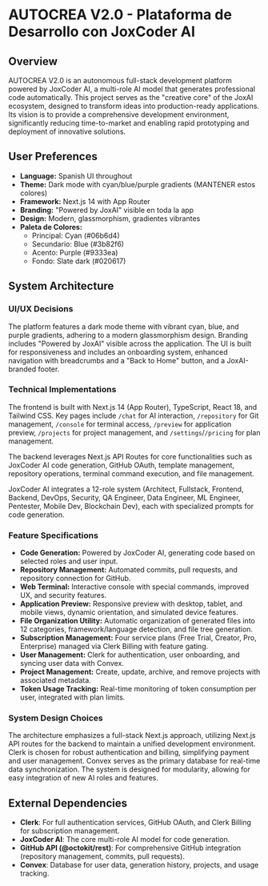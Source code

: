 # AUTOCREA V2.0 - Plataforma de Desarrollo con JoxCoder AI

## Overview
AUTOCREA V2.0 is an autonomous full-stack development platform powered by JoxCoder AI, a multi-role AI model that generates professional code automatically. This project serves as the "creative core" of the JoxAI ecosystem, designed to transform ideas into production-ready applications. Its vision is to provide a comprehensive development environment, significantly reducing time-to-market and enabling rapid prototyping and deployment of innovative solutions.

## User Preferences
- **Language:** Spanish UI throughout
- **Theme:** Dark mode with cyan/blue/purple gradients (MANTENER estos colores)
- **Framework:** Next.js 14 with App Router
- **Branding:** "Powered by JoxAI" visible en toda la app
- **Design:** Modern, glassmorphism, gradientes vibrantes
- **Paleta de Colores:**
  - Principal: Cyan (#06b6d4)
  - Secundario: Blue (#3b82f6)
  - Acento: Purple (#9333ea)
  - Fondo: Slate dark (#020617)

## System Architecture

### UI/UX Decisions
The platform features a dark mode theme with vibrant cyan, blue, and purple gradients, adhering to a modern glassmorphism design. Branding includes "Powered by JoxAI" visible across the application. The UI is built for responsiveness and includes an onboarding system, enhanced navigation with breadcrumbs and a "Back to Home" button, and a JoxAI-branded footer.

### Technical Implementations
The frontend is built with Next.js 14 (App Router), TypeScript, React 18, and Tailwind CSS. Key pages include `/chat` for AI interaction, `/repository` for Git management, `/console` for terminal access, `/preview` for application preview, `/projects` for project management, and `/settings`/`/pricing` for plan management.

The backend leverages Next.js API Routes for core functionalities such as JoxCoder AI code generation, GitHub OAuth, template management, repository operations, terminal command execution, and file management.

JoxCoder AI integrates a 12-role system (Architect, Fullstack, Frontend, Backend, DevOps, Security, QA Engineer, Data Engineer, ML Engineer, Pentester, Mobile Dev, Blockchain Dev), each with specialized prompts for code generation.

### Feature Specifications
- **Code Generation:** Powered by JoxCoder AI, generating code based on selected roles and user input.
- **Repository Management:** Automated commits, pull requests, and repository connection for GitHub.
- **Web Terminal:** Interactive console with special commands, improved UX, and security features.
- **Application Preview:** Responsive preview with desktop, tablet, and mobile views, dynamic orientation, and simulated device features.
- **File Organization Utility:** Automatic organization of generated files into 12 categories, framework/language detection, and file tree generation.
- **Subscription Management:** Four service plans (Free Trial, Creator, Pro, Enterprise) managed via Clerk Billing with feature gating.
- **User Management:** Clerk for authentication, user onboarding, and syncing user data with Convex.
- **Project Management:** Create, update, archive, and remove projects with associated metadata.
- **Token Usage Tracking:** Real-time monitoring of token consumption per user, integrated with plan limits.

### System Design Choices
The architecture emphasizes a full-stack Next.js approach, utilizing Next.js API routes for the backend to maintain a unified development environment. Clerk is chosen for robust authentication and billing, simplifying payment and user management. Convex serves as the primary database for real-time data synchronization. The system is designed for modularity, allowing for easy integration of new AI roles and features.

## External Dependencies
-   **Clerk**: For full authentication services, GitHub OAuth, and Clerk Billing for subscription management.
-   **JoxCoder AI**: The core multi-role AI model for code generation.
-   **GitHub API (@octokit/rest)**: For comprehensive GitHub integration (repository management, commits, pull requests).
-   **Convex**: Database for user data, generation history, projects, and usage tracking.
